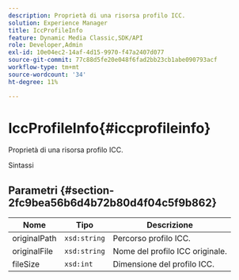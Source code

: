 ```yaml
---
description: Proprietà di una risorsa profilo ICC.
solution: Experience Manager
title: IccProfileInfo
feature: Dynamic Media Classic,SDK/API
role: Developer,Admin
exl-id: 10e04ec2-14af-4d15-9970-f47a2407d077
source-git-commit: 77c88d5fe20e048f6fad2bb23cb1abe090793acf
workflow-type: tm+mt
source-wordcount: '34'
ht-degree: 11%

---
```


# IccProfileInfo{#iccprofileinfo}

Proprietà di una risorsa profilo ICC.

Sintassi

## Parametri {#section-2fc9bea56b6d4b72b80d4f04c5f9b862}

| Nome | Tipo | Descrizione |
|---|---|---|
| originalPath | `xsd:string` | Percorso profilo ICC. |
| originalFile | `xsd:string` | Nome del profilo ICC originale. |
| fileSize | `xsd:int` | Dimensione del profilo ICC. |
